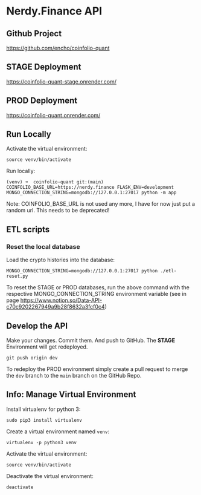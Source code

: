 # Nerdy.Finance API

## Github Project

https://github.com/encho/coinfolio-quant

## STAGE Deployment

https://coinfolio-quant-stage.onrender.com/

## PROD Deployment

https://coinfolio-quant.onrender.com/

## Run Locally

Activate the virtual environment:

```
source venv/bin/activate
```

Run locally:

```
(venv) ➜  coinfolio-quant git:(main) COINFOLIO_BASE_URL=https://nerdy.finance FLASK_ENV=development MONGO_CONNECTION_STRING=mongodb://127.0.0.1:27017 python -m app
```

Note: COINFOLIO_BASE_URL is not used any more, I have for now just put a random url. This needs to be deprecated!

## ETL scripts

### Reset the local database

Load the crypto histories into the database:

```
MONGO_CONNECTION_STRING=mongodb://127.0.0.1:27017 python ./etl-reset.py
```

To reset the STAGE or PROD databases, run the above command with the respective MONGO_CONNECTION_STRING environment variable (see in page https://www.notion.so/Data-API-c70c9202267949a9b28f8632a3fcf0c4)

## Develop the API

Make your changes. Commit them. And push to GitHub. The **STAGE** Environment will get redeployed.

`git push origin dev`

To redeploy the PROD environment simply create a pull request to merge the `dev` branch to the `main` branch on the GitHub Repo.

## Info: Manage Virtual Environment

Install virtualenv for python 3:

```
sudo pip3 install virtualenv
```

Create a virtual environment named `venv`:

```
virtualenv -p python3 venv
```

Activate the virtual environment:

```
source venv/bin/activate
```

Deactivate the virtual environment:

```
deactivate
```
